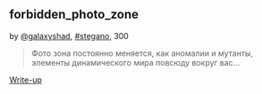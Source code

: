 ## forbidden_photo_zone
by [@galaxyshad](https://github.com/galaxyshad), [#stegano](/README.md#stegano), 300

> Фото зона постоянно меняется, как аномалии и мутанты, элементы динамического мира повсюду вокруг вас...

[Write-up](WRITEUP.md)